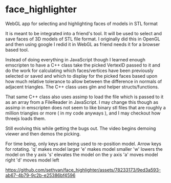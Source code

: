 # face_highlighter

WebGL app for selecting and highlighting faces of models in STL format

It is meant to be integrated into a friend's tool. It will be used to select and save faces of 3D models of STL file format. I originally did this in OpenGL and then using google I redid it in WebGL as friend needs it for a browser based tool.  

Instead of doing everything in JavaScript though I learned enough emscripten to have a C++ class take the picked VertexID passed to it and do the work for calculating which faces/vertices have been previously selected or saved and which to display for the picked faces based upon how much relative tolerance to allow between the difference in normals of adjacent triangles. The C++ class uses glm and helper structs/functions.  

That same C++ class also uses assimp to load the file which is passed to it as an array from a FileReader in JavaScript. I may change this though as assimp in emscripten does not seem to like binary stl files that are roughly a million triangles or more ( in my code anyways ), and I may checkout how threejs loads them.  

Still evolving this while getting the bugs out. The video begins demoing viewer and then demos the picking.

For time being, only keys are being used to re-position model.
Arrow keys for rotating.
'q' makes model larger
'e' makes model smaller
'w' lowers the model on the y axis
's' elevates the model on the y axis
'a' moves model right
'd' moves model left



https://github.com/sethvan/face_highlighter/assets/78233173/9ed3a593-ab67-4b79-9c2b-e25386bf4596

